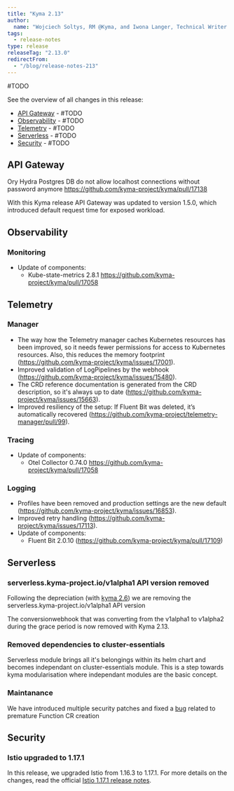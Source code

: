 ```yaml
---
title: "Kyma 2.13"
author:
  name: "Wojciech Soltys, RM @Kyma, and Iwona Langer, Technical Writer @Kyma"
tags:
  - release-notes 
type: release 
releaseTag: "2.13.0"
redirectFrom:
  - "/blog/release-notes-213"
---
```


#TODO

<!-- overview -->

See the overview of all changes in this release:

- [API Gateway](#api-gateway) - #TODO
- [Observability](#observability) -  #TODO 
- [Telemetry](#telemetry) - #TODO
- [Serverless](#serverless) - #TODO
- [Security](#security) - #TODO


## API Gateway
Ory Hydra Postgres DB do not allow localhost connections without password anymore https://github.com/kyma-project/kyma/pull/17138

With this Kyma release API Gateway was updated to version 1.5.0, which introduced default request time for exposed workload.


## Observability

### Monitoring

- Update of components:
    - Kube-state-metrics 2.8.1 https://github.com/kyma-project/kyma/pull/17058


## Telemetry

### Manager
- The way how the Telemetry manager caches Kubernetes resources has been improved, so it needs fewer permissions for access to Kubernetes resources. Also, this reduces the memory footprint (https://github.com/kyma-project/kyma/issues/17001).
- Improved validation of LogPipelines by the webhook (https://github.com/kyma-project/kyma/issues/15480).
- The CRD reference documentation is generated from the CRD description, so it's always up to date (https://github.com/kyma-project/kyma/issues/15663).
- Improved resiliency of the setup: If Fluent Bit was deleted, it’s automatically recovered (https://github.com/kyma-project/telemetry-manager/pull/99).

### Tracing
- Update of components:
  - Otel Collector 0.74.0 https://github.com/kyma-project/kyma/pull/17058

### Logging
- Profiles have been removed and production settings are the new default (https://github.com/kyma-project/kyma/issues/16853).
- Improved retry handling (https://github.com/kyma-project/kyma/issues/17113).
- Update of components:
  - Fluent Bit 2.0.10 (https://github.com/kyma-project/kyma/pull/17109)


## Serverless

###  serverless.kyma-project.io/v1alpha1 API version removed

Following the  depreciation (with [kyma 2.6](https://kyma-project.io/blog/2022/8/25/release-notes-26/#serverless)) we are removing the serverless.kyma-project.io/v1alpha1 API version

The conversionwebhook that was converting from the v1alpha1 to v1alpha2 during the grace period is now removed with Kyma 2.13.

### Removed dependencies to cluster-essentials

Serverless module brings all it's belongings within its helm chart and becomes independant on  cluster-essentials module.
This is a step towards kyma modularisation where independant modules are the basic concept.

### Maintanance

We have introduced multiple security patches and fixed a [bug](https://github.com/kyma-project/kyma/issues/17147) related to premature Function CR creation


## Security

### Istio upgraded to 1.17.1

In this release, we upgraded Istio from 1.16.3 to 1.17.1. For more details on the changes, read the official [Istio 1.17.1 release notes](https://istio.io/latest/news/releases/1.17.x/announcing-1.17/upgrade-notes/).